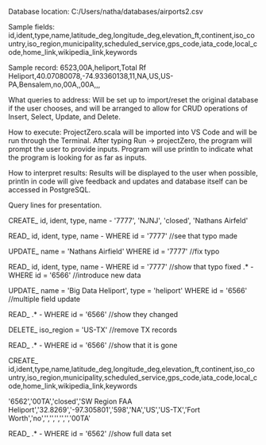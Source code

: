 Database location: C:/Users/natha/databases/airports2.csv

Sample fields: id,ident,type,name,latitude_deg,longitude_deg,elevation_ft,continent,iso_country,iso_region,municipality,scheduled_service,gps_code,iata_code,local_code,home_link,wikipedia_link,keywords

Sample record: 6523,00A,heliport,Total Rf Heliport,40.07080078,-74.93360138,11,NA,US,US-PA,Bensalem,no,00A,,00A,,,

What queries to address: Will be set up to import/reset the original database if the user chooses, and will be arranged to allow for CRUD operations of Insert, Select, Update, and Delete.

How to execute: ProjectZero.scala will be imported into VS Code and will be run through the Terminal. After typing Run -> projectZero, the program will prompt the user to provide inputs. Program will use println to indicate what the program is looking for as far as inputs.

How to interpret results: Results will be displayed to the user when possible, println in code will give feedback and updates and database itself can be accessed in PostgreSQL.

Query lines for presentation.

CREATE_ id, ident, type, name - '7777', 'NJNJ', 'closed', 'Nathans Airfeld'

READ_ id, ident, type, name - WHERE id = '7777' //see that typo made

UPDATE_ name = 'Nathans Airfield' WHERE id = '7777' //fix typo

READ_ id, ident, type, name - WHERE id = '7777' //show that typo fixed .* - WHERE id = '6566' //introduce new data

UPDATE_ name = 'Big Data Heliport', type = 'heliport' WHERE id = '6566' //multiple field update

READ_ .* - WHERE id = '6566' //show they changed

DELETE_ iso_region = 'US-TX' //remove TX records

READ_ .* - WHERE id = '6566' //show that it is gone

CREATE_ id,ident,type,name,latitude_deg,longitude_deg,elevation_ft,continent,iso_country,iso_region,municipality,scheduled_service,gps_code,iata_code,local_code,home_link,wikipedia_link,keywords

'6562','00TA','closed','SW Region FAA Heliport','32.8269','-97.305801','598','NA','US','US-TX','Fort Worth','no','','','','','','00TA'

READ_ .* - WHERE id = '6562' //show full data set


